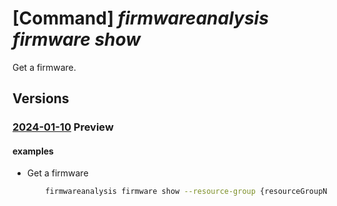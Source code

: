 # [Command] _firmwareanalysis firmware show_

Get a firmware.

## Versions

### [2024-01-10](/Resources/mgmt-plane/L3N1YnNjcmlwdGlvbnMve30vcmVzb3VyY2Vncm91cHMve30vcHJvdmlkZXJzL21pY3Jvc29mdC5pb3RmaXJtd2FyZWRlZmVuc2Uvd29ya3NwYWNlcy97fS9maXJtd2FyZXMve30=/2024-01-10.xml) **Preview**

<!-- mgmt-plane /subscriptions/{}/resourcegroups/{}/providers/microsoft.iotfirmwaredefense/workspaces/{}/firmwares/{} 2024-01-10 -->

#### examples

- Get a firmware
    ```bash
        firmwareanalysis firmware show --resource-group {resourceGroupName} --workspace-name {workspaceName} --firmware-id {firmwareId}
    ```
